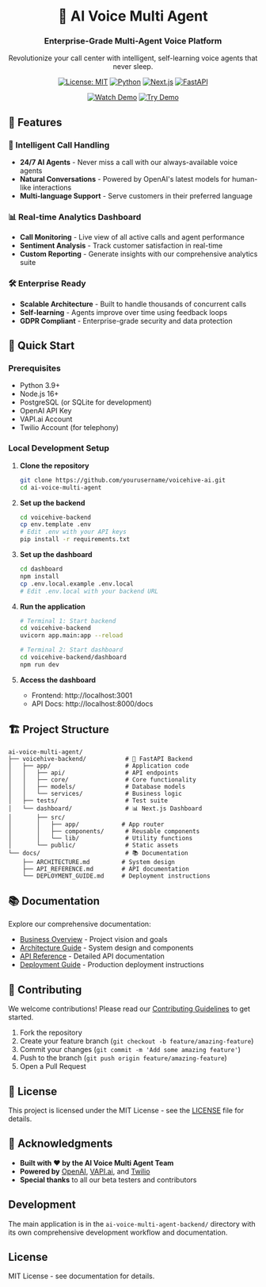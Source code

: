 <div align="center">
  <h1>🚀 AI Voice Multi Agent</h1>
  <h3>Enterprise-Grade Multi-Agent Voice Platform</h3>
  <p>Revolutionize your call center with intelligent, self-learning voice agents that never sleep.</p>
  
  [![License: MIT](https://img.shields.io/badge/License-MIT-yellow.svg)](https://opensource.org/licenses/MIT)
  [![Python](https://img.shields.io/badge/python-3.9+-blue.svg)](https://www.python.org/)
  [![Next.js](https://img.shields.io/badge/Next.js-14.0+-black.svg)](https://nextjs.org/)
  [![FastAPI](https://img.shields.io/badge/FastAPI-0.95+-009688.svg)](https://fastapi.tiangolo.com/)
  
  [![Watch Demo](https://img.shields.io/badge/📺-Watch%20Demo-red)](https://youtube.com/)
  [![Try Demo](https://img.shields.io/badge/🚀-Try%20Demo%20Free-blue)](https://example.com)
</div>

## 🌟 Features

### 🤖 Intelligent Call Handling
- **24/7 AI Agents** - Never miss a call with our always-available voice agents
- **Natural Conversations** - Powered by OpenAI's latest models for human-like interactions
- **Multi-language Support** - Serve customers in their preferred language

### 📊 Real-time Analytics Dashboard
- **Call Monitoring** - Live view of all active calls and agent performance
- **Sentiment Analysis** - Track customer satisfaction in real-time
- **Custom Reporting** - Generate insights with our comprehensive analytics suite

### 🛠 Enterprise Ready
- **Scalable Architecture** - Built to handle thousands of concurrent calls
- **Self-learning** - Agents improve over time using feedback loops
- **GDPR Compliant** - Enterprise-grade security and data protection

## 🚀 Quick Start

### Prerequisites
- Python 3.9+
- Node.js 16+
- PostgreSQL (or SQLite for development)
- OpenAI API Key
- VAPI.ai Account
- Twilio Account (for telephony)

### Local Development Setup

1. **Clone the repository**
   ```bash
   git clone https://github.com/yourusername/voicehive-ai.git
   cd ai-voice-multi-agent
   ```

2. **Set up the backend**
   ```bash
   cd voicehive-backend
   cp env.template .env
   # Edit .env with your API keys
   pip install -r requirements.txt
   ```

3. **Set up the dashboard**
   ```bash
   cd dashboard
   npm install
   cp .env.local.example .env.local
   # Edit .env.local with your backend URL
   ```

4. **Run the application**
   ```bash
   # Terminal 1: Start backend
   cd voicehive-backend
   uvicorn app.main:app --reload
   
   # Terminal 2: Start dashboard
   cd voicehive-backend/dashboard
   npm run dev
   ```

5. **Access the dashboard**
   - Frontend: http://localhost:3001
   - API Docs: http://localhost:8000/docs

## 🏗 Project Structure

```
ai-voice-multi-agent/
├── voicehive-backend/           # 🚀 FastAPI Backend
│   ├── app/                     # Application code
│   │   ├── api/                 # API endpoints
│   │   ├── core/                # Core functionality
│   │   ├── models/              # Database models
│   │   └── services/            # Business logic
│   ├── tests/                   # Test suite
│   └── dashboard/               # 📊 Next.js Dashboard
│       ├── src/
│       │   ├── app/            # App router
│       │   ├── components/      # Reusable components
│       │   └── lib/             # Utility functions
│       └── public/              # Static assets
└── docs/                        # 📚 Documentation
    ├── ARCHITECTURE.md         # System design
    ├── API_REFERENCE.md        # API documentation
    └── DEPLOYMENT_GUIDE.md     # Deployment instructions
```

## 📚 Documentation

Explore our comprehensive documentation:

- [Business Overview](./docs/BUSINESS_OVERVIEW.md) - Project vision and goals
- [Architecture Guide](./docs/ARCHITECTURE.md) - System design and components
- [API Reference](./docs/API_REFERENCE.md) - Detailed API documentation
- [Deployment Guide](./docs/DEPLOYMENT_GUIDE.md) - Production deployment instructions

## 🤝 Contributing

We welcome contributions! Please read our [Contributing Guidelines](CONTRIBUTING.md) to get started.

1. Fork the repository
2. Create your feature branch (`git checkout -b feature/amazing-feature`)
3. Commit your changes (`git commit -m 'Add some amazing feature'`)
4. Push to the branch (`git push origin feature/amazing-feature`)
5. Open a Pull Request

## 📄 License

This project is licensed under the MIT License - see the [LICENSE](LICENSE) file for details.

## 🙏 Acknowledgments

- **Built with ❤️ by the AI Voice Multi Agent Team**
- **Powered by** [OpenAI](https://openai.com/), [VAPI.ai](https://www.vapi.ai/), and [Twilio](https://www.twilio.com/)
- **Special thanks** to all our beta testers and contributors

## Development

The main application is in the `ai-voice-multi-agent-backend/` directory with its own comprehensive development workflow and documentation.

## License

MIT License - see documentation for details.
